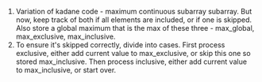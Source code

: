 1. Variation of kadane code - maximum continuous subarray subarray.​ But now, keep track of both if all elements are included, or if one is skipped. Also store a global maximum that is the max of these three - max_global, max_exclusive, max_inclusive.
2. To ensure it's skipped correctly, divide into cases. First process exclusive, either add current value to max_exclusive, or skip this one so stored max_inclusive. Then process inclusive, either add current value to max_inclusive, or start over.
